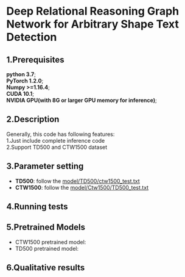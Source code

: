 # Deep Relational Reasoning Graph Network for Arbitrary Shape Text Detection
## 1.Prerequisites  
**python 3.7**;  
**PyTorch 1.2.0**;   
**Numpy >=1.16.4**;   
**CUDA 10.1**;   
**NVIDIA GPU(with 8G or larger GPU memory for inference)**;   
## 2.Description  
Generally, this code has following features:  
  1.Just include complete inference code  
  2.Support TD500 and CTW1500 dataset  
## 3.Parameter setting 
* **TD500**: follow the [model/TD500/ctw1500_test.txt](https://github.com/anoycode22/DRRG/model/TD500/ctw1500_test.txt)
* **CTW1500**: follow the [model/Ctw1500/TD500_test.txt](https://github.com/anoycode22/DRRG/model/Ctw1500/TD500_test.txt)

## 4.Running tests

## 5.Pretrained Models
 *  CTW1500 pretrained model: 
 *  TD500 pretrained model: 
## 6.Qualitative results
  


